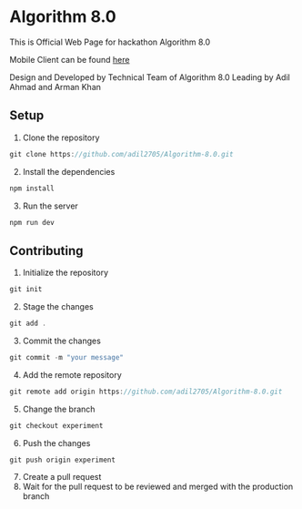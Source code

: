 # Algorithm 8.0
<p>This is Official Web Page for  hackathon Algorithm 8.0</p>
<p>Mobile Client can be found <a href="https://github.com/ArmanKhanTech/Algorithm">here</a></p>

Design and Developed by Technical Team of Algorithm 8.0
Leading by Adil Ahmad and Arman Khan


## Setup
1. Clone the repository
```js
git clone https://github.com/adil2705/Algorithm-8.0.git
```
2. Install the dependencies
```js
npm install
```
3. Run the server
```js
npm run dev
```

## Contributing
1. Initialize the repository
```js
git init
```
2. Stage the changes
```js
git add .
```
3. Commit the changes
```js
git commit -m "your message"
```
4. Add the remote repository
```js
git remote add origin https://github.com/adil2705/Algorithm-8.0.git
```
5. Change the branch
```js
git checkout experiment
```
6. Push the changes
```js
git push origin experiment
```
7. Create a pull request
8. Wait for the pull request to be reviewed and merged with the production branch

